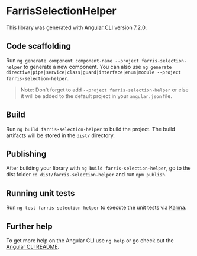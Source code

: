 # FarrisSelectionHelper

This library was generated with [Angular CLI](https://github.com/angular/angular-cli) version 7.2.0.

## Code scaffolding

Run `ng generate component component-name --project farris-selection-helper` to generate a new component. You can also use `ng generate directive|pipe|service|class|guard|interface|enum|module --project farris-selection-helper`.
> Note: Don't forget to add `--project farris-selection-helper` or else it will be added to the default project in your `angular.json` file. 

## Build

Run `ng build farris-selection-helper` to build the project. The build artifacts will be stored in the `dist/` directory.

## Publishing

After building your library with `ng build farris-selection-helper`, go to the dist folder `cd dist/farris-selection-helper` and run `npm publish`.

## Running unit tests

Run `ng test farris-selection-helper` to execute the unit tests via [Karma](https://karma-runner.github.io).

## Further help

To get more help on the Angular CLI use `ng help` or go check out the [Angular CLI README](https://github.com/angular/angular-cli/blob/master/README.md).
